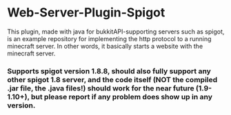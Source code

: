 # Web-Server-Plugin-Spigot
This plugin, made with java for bukkitAPI-supporting servers such as spigot, is an example repository for implementing the http protocol to a running minecraft server. In other words, it basically starts a website with the minecraft server.
### Supports spigot version 1.8.8, should also fully support any other spigot 1.8 server, and the code itself (NOT the compiled .jar file, the .java files!) should work for the near future (1.9-1.10+), but please report if any problem does show up in any version.
